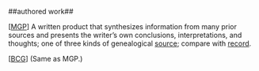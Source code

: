 ##authored work##

\[[MGP](SOURCES.md#MGP)\] A written product that synthesizes information from many prior sources and presents the writer’s own conclusions, interpretations, and thoughts; one of three kinds of genealogical [source](source.md); compare with [record](record.md).

\[[BCG](SOURCES.md#MGP)\] (Same as MGP.)
